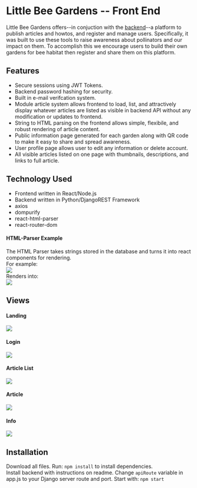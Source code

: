 # Little Bee Gardens -- Front End
Little Bee Gardens offers--in conjuction with the <a href="https://github.com/davidglic/beegardenbackend">backend</a>--a platform to publish articles and howtos, and register and manage users. Specifically, it was built to use these tools to raise awareness about pollinators and our impact on them. To accomplish this we encourage users to build their own gardens for bee habitat then register and share them on this platform.

## Features
- Secure sessions using JWT Tokens.
- Backend password hashing for security.
- Built in e-mail verifcation system.
- Module article system allows frontend to load, list, and attractively display whatever articles are listed as visible in backend API without any modification or updates to frontend.
- String to HTML parsing on the frontend  allows simple, flexibile, and robust rendering of article content.
- Public information page generated for each garden along with QR code to make it easy to share and spread awareness.
- User profile page allows user to edit any information or delete account.
- All visible articles listed on one page with thumbnails, descriptions, and links to full article.

## Technology Used
- Frontend written in React/Node.js
- Backend written in Python/DjangoREST Framework
- axios
- dompurify
- react-html-parser
- react-router-dom

#### HTML-Parser Example
The HTML Parser takes strings stored in the database and turns it into react components for rendering.
<br/>
For example:
<br/>
<img src="https://i.imgur.com/aMicdY0.png"/>
<br/>
Renders into:
<br/>
<img src="https://i.imgur.com/DnTnRdn.png"/>

## Views

#### Landing
<img src="https://i.imgur.com/r138DuJ.png"/>

#### Login 
<img src="https://i.imgur.com/Eb7pKu7.png"/>

#### Article List
<img src="https://i.imgur.com/NkUea8t.png"/>

#### Article
<img src="https://i.imgur.com/S9yedZZ.png"/>

#### Info
<img src="https://i.imgur.com/Yr7scKw.png"/>

## Installation
Download all files.
Run: `npm install` to install dependencies.  
Install backend with instructions on readme.
Change `apiRoute` variable in app.js to your Django server route and port.
Start with: `npm start`